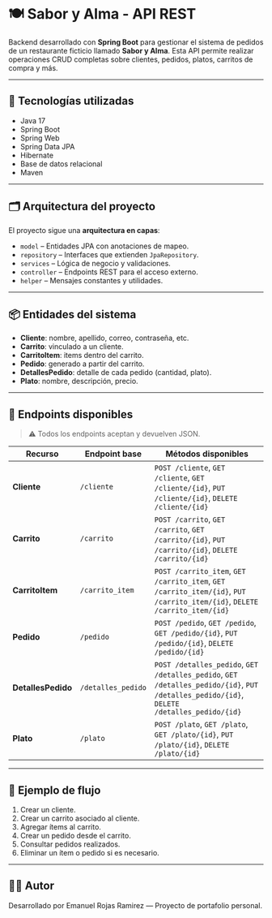 # 🍽️ Sabor y Alma - API REST

Backend desarrollado con **Spring Boot** para gestionar el sistema de pedidos de un restaurante ficticio llamado **Sabor y Alma**. Esta API permite realizar operaciones CRUD completas sobre clientes, pedidos, platos, carritos de compra y más.

---

## 🔧 Tecnologías utilizadas

- Java 17
- Spring Boot
- Spring Web
- Spring Data JPA
- Hibernate
- Base de datos relacional
- Maven

---

## 🗂️ Arquitectura del proyecto

El proyecto sigue una **arquitectura en capas**:

- `model` – Entidades JPA con anotaciones de mapeo.
- `repository` – Interfaces que extienden `JpaRepository`.
- `services` – Lógica de negocio y validaciones.
- `controller` – Endpoints REST para el acceso externo.
- `helper` – Mensajes constantes y utilidades.

---

## 📦 Entidades del sistema

- **Cliente**: nombre, apellido, correo, contraseña, etc.
- **Carrito**: vinculado a un cliente.
- **CarritoItem**: items dentro del carrito.
- **Pedido**: generado a partir del carrito.
- **DetallesPedido**: detalle de cada pedido (cantidad, plato).
- **Plato**: nombre, descripción, precio.

---

## 🔄 Endpoints disponibles

> ⚠️ Todos los endpoints aceptan y devuelven JSON.

| Recurso           | Endpoint base         | Métodos disponibles                                               |
|-------------------|------------------------|------------------------------------------------------------------|
| **Cliente**        | `/cliente`             | `POST /cliente`, `GET /cliente`, `GET /cliente/{id}`, `PUT /cliente/{id}`, `DELETE /cliente/{id}` |
| **Carrito**        | `/carrito`             | `POST /carrito`, `GET /carrito`, `GET /carrito/{id}`, `PUT /carrito/{id}`, `DELETE /carrito/{id}` |
| **CarritoItem**    | `/carrito_item`        | `POST /carrito_item`, `GET /carrito_item`, `GET /carrito_item/{id}`, `PUT /carrito_item/{id}`, `DELETE /carrito_item/{id}` |
| **Pedido**         | `/pedido`              | `POST /pedido`, `GET /pedido`, `GET /pedido/{id}`, `PUT /pedido/{id}`, `DELETE /pedido/{id}` |
| **DetallesPedido** | `/detalles_pedido`     | `POST /detalles_pedido`, `GET /detalles_pedido`, `GET /detalles_pedido/{id}`, `PUT /detalles_pedido/{id}`, `DELETE /detalles_pedido/{id}` |
| **Plato**          | `/plato`               | `POST /plato`, `GET /plato`, `GET /plato/{id}`, `PUT /plato/{id}`, `DELETE /plato/{id}` |

---

## 📌 Ejemplo de flujo

1. Crear un cliente.
2. Crear un carrito asociado al cliente.
3. Agregar ítems al carrito.
4. Crear un pedido desde el carrito.
5. Consultar pedidos realizados.
6. Eliminar un ítem o pedido si es necesario.

---

## 👨‍💻 Autor

Desarrollado por Emanuel Rojas Ramirez — Proyecto de portafolio personal.
